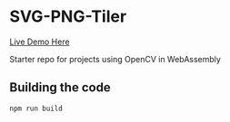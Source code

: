 # SVG-PNG-Tiler

[Live Demo Here](https://dpar39.github.io/opencv-wasm-starter/)

Starter repo for projects using OpenCV in WebAssembly
## Building the code

```bash
npm run build
```

